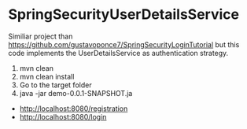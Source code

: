 # SpringSecurityUserDetailsService

Similiar project than <https://github.com/gustavoponce7/SpringSecurityLoginTutorial> but this code implements the UserDetailsService as authentication strategy.

1. mvn clean
2. mvn clean install
3. Go to the target folder
4. java -jar demo-0.0.1-SNAPSHOT.ja

- <http://localhost:8080/registration>
- <http://localhost:8080/login>

